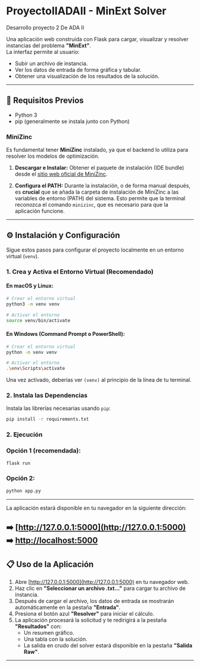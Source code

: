# ProyectoIIADAII - MinExt Solver
Desarrollo proyecto 2 De ADA II

Una aplicación web construida con Flask para cargar, visualizar y resolver instancias del problema **"MinExt"**.  
La interfaz permite al usuario:

- Subir un archivo de instancia.
- Ver los datos de entrada de forma gráfica y tabular.
- Obtener una visualización de los resultados de la solución.

---

## 🚀 Requisitos Previos

- Python 3  
- pip (generalmente se instala junto con Python)
### MiniZinc

Es fundamental tener **MiniZinc** instalado, ya que el backend lo utiliza para resolver los modelos de optimización.

1.  **Descargar e Instalar:** Obtener el paquete de instalación (IDE bundle) desde el [sitio web oficial de MiniZinc](https://www.minizinc.org/software.html).

2.  **Configura el PATH:** Durante la instalación, o de forma manual después, es **crucial** que se añada la carpeta de instalación de MiniZinc a las variables de entorno (PATH) del sistema. Esto permite que la terminal reconozca el comando `minizinc`, que es necesario para que la aplicación funcione.

---

## ⚙️ Instalación y Configuración

Sigue estos pasos para configurar el proyecto localmente en un entorno virtual (`venv`).

### 1. Crea y Activa el Entorno Virtual (Recomendado)

#### En macOS y Linux:

```bash
# Crear el entorno virtual
python3 -m venv venv

# Activar el entorno
source venv/bin/activate
```

#### En Windows (Command Prompt o PowerShell):

```bash
# Crear el entorno virtual
python -m venv venv

# Activar el entorno
.\env\Scripts\activate
```

Una vez activado, deberías ver `(venv)` al principio de la línea de tu terminal.

### 2. Instala las Dependencias

Instala las librerías necesarias usando `pip`:

```bash
pip install -r requirements.txt
```


### 2. Ejecución
### Opción 1 (recomendada):

```bash
flask run
```

### Opción 2:

```bash
python app.py
```

---



La aplicación estará disponible en tu navegador en la siguiente dirección:

➡️ [http://127.0.0.1:5000](http://127.0.0.1:5000)
➡️ [http://localhost:5000](http://localhost:5000)
---

## 📋 Uso de la Aplicación

1. Abre [http://127.0.0.1:5000](http://127.0.0.1:5000) en tu navegador web.
2. Haz clic en **"Seleccionar un archivo .txt..."** para cargar tu archivo de instancia.
3. Después de cargar el archivo, los datos de entrada se mostrarán automáticamente en la pestaña **"Entrada"**.
4. Presiona el botón azul **"Resolver"** para iniciar el cálculo.
5. La aplicación procesará la solicitud y te redirigirá a la pestaña **"Resultados"** con:
   - Un resumen gráfico.
   - Una tabla con la solución.
   - La salida en crudo del solver estará disponible en la pestaña **"Salida Raw"**.

---